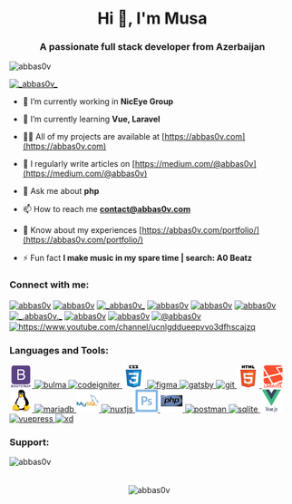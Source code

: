 <h1 align="center">Hi 👋, I'm Musa</h1>
<h3 align="center">A passionate full stack developer from Azerbaijan</h3>

<p align="left"> <img src="https://komarev.com/ghpvc/?username=abbas0v&label=Profile%20views&color=0e75b6&style=flat" alt="abbas0v" /> </p>

<p align="left"> <a href="https://twitter.com/_abbas0v_" target="blank"><img src="https://img.shields.io/twitter/follow/_abbas0v_?logo=twitter&style=for-the-badge" alt="_abbas0v_" /></a> </p>

- 🔭 I’m currently working in **NicEye Group**

- 🌱 I’m currently learning **Vue, Laravel**

- 👨‍💻 All of my projects are available at [https://abbas0v.com](https://abbas0v.com)

- 📝 I regularly write articles on [https://medium.com/@abbas0v](https://medium.com/@abbas0v)

- 💬 Ask me about **php**

- 📫 How to reach me **contact@abbas0v.com**

- 📄 Know about my experiences [https://abbas0v.com/portfolio/](https://abbas0v.com/portfolio/)

- ⚡ Fun fact **I make music in my spare time | search: A0 Beatz**

<h3 align="left">Connect with me:</h3>
<p align="left">
<a href="https://codepen.io/abbas0v" target="blank"><img align="center" src="https://raw.githubusercontent.com/rahuldkjain/github-profile-readme-generator/master/src/images/icons/Social/codepen.svg" alt="abbas0v" height="30" width="40" /></a>
<a href="https://dev.to/abbas0v" target="blank"><img align="center" src="https://cdn.jsdelivr.net/npm/simple-icons@3.0.1/icons/dev-dot-to.svg" alt="abbas0v" height="30" width="40" /></a>
<a href="https://twitter.com/_abbas0v_" target="blank"><img align="center" src="https://raw.githubusercontent.com/rahuldkjain/github-profile-readme-generator/master/src/images/icons/Social/twitter.svg" alt="_abbas0v_" height="30" width="40" /></a>
<a href="https://linkedin.com/in/abbas0v" target="blank"><img align="center" src="https://raw.githubusercontent.com/rahuldkjain/github-profile-readme-generator/master/src/images/icons/Social/linked-in-alt.svg" alt="abbas0v" height="30" width="40" /></a>
<a href="https://stackoverflow.com/users/abbas0v" target="blank"><img align="center" src="https://raw.githubusercontent.com/rahuldkjain/github-profile-readme-generator/master/src/images/icons/Social/stack-overflow.svg" alt="abbas0v" height="30" width="40" /></a>
<a href="https://fb.com/abbas0v" target="blank"><img align="center" src="https://raw.githubusercontent.com/rahuldkjain/github-profile-readme-generator/master/src/images/icons/Social/facebook.svg" alt="abbas0v" height="30" width="40" /></a>
<a href="https://instagram.com/_.abbas0v._" target="blank"><img align="center" src="https://raw.githubusercontent.com/rahuldkjain/github-profile-readme-generator/master/src/images/icons/Social/instagram.svg" alt="_.abbas0v._" height="30" width="40" /></a>
<a href="https://dribbble.com/abbas0v" target="blank"><img align="center" src="https://raw.githubusercontent.com/rahuldkjain/github-profile-readme-generator/master/src/images/icons/Social/dribbble.svg" alt="abbas0v" height="30" width="40" /></a>
<a href="https://www.behance.net/abbas0v" target="blank"><img align="center" src="https://raw.githubusercontent.com/rahuldkjain/github-profile-readme-generator/master/src/images/icons/Social/behance.svg" alt="abbas0v" height="30" width="40" /></a>
<a href="https://medium.com/@abbas0v" target="blank"><img align="center" src="https://raw.githubusercontent.com/rahuldkjain/github-profile-readme-generator/master/src/images/icons/Social/medium.svg" alt="@abbas0v" height="30" width="40" /></a>
<a href="https://www.youtube.com/c/https://www.youtube.com/channel/ucnlgddueepvvo3dfhscajzq" target="blank"><img align="center" src="https://raw.githubusercontent.com/rahuldkjain/github-profile-readme-generator/master/src/images/icons/Social/youtube.svg" alt="https://www.youtube.com/channel/ucnlgddueepvvo3dfhscajzq" height="30" width="40" /></a>
</p>

<h3 align="left">Languages and Tools:</h3>
<p align="left"> <a href="https://getbootstrap.com" target="_blank"> <img src="https://raw.githubusercontent.com/devicons/devicon/master/icons/bootstrap/bootstrap-plain-wordmark.svg" alt="bootstrap" width="40" height="40"/> </a> <a href="https://bulma.io/" target="_blank"> <img src="https://raw.githubusercontent.com/gilbarbara/logos/804dc257b59e144eaca5bc6ffd16949752c6f789/logos/bulma.svg" alt="bulma" width="40" height="40"/> </a> <a href="https://codeigniter.com" target="_blank"> <img src="https://cdn.worldvectorlogo.com/logos/codeigniter.svg" alt="codeigniter" width="40" height="40"/> </a> <a href="https://www.w3schools.com/css/" target="_blank"> <img src="https://raw.githubusercontent.com/devicons/devicon/master/icons/css3/css3-original-wordmark.svg" alt="css3" width="40" height="40"/> </a> <a href="https://www.figma.com/" target="_blank"> <img src="https://www.vectorlogo.zone/logos/figma/figma-icon.svg" alt="figma" width="40" height="40"/> </a> <a href="https://www.gatsbyjs.com/" target="_blank"> <img src="https://www.vectorlogo.zone/logos/gatsbyjs/gatsbyjs-icon.svg" alt="gatsby" width="40" height="40"/> </a> <a href="https://git-scm.com/" target="_blank"> <img src="https://www.vectorlogo.zone/logos/git-scm/git-scm-icon.svg" alt="git" width="40" height="40"/> </a> <a href="https://www.w3.org/html/" target="_blank"> <img src="https://raw.githubusercontent.com/devicons/devicon/master/icons/html5/html5-original-wordmark.svg" alt="html5" width="40" height="40"/> </a> <a href="https://laravel.com/" target="_blank"> <img src="https://raw.githubusercontent.com/devicons/devicon/master/icons/laravel/laravel-plain-wordmark.svg" alt="laravel" width="40" height="40"/> </a> <a href="https://www.linux.org/" target="_blank"> <img src="https://raw.githubusercontent.com/devicons/devicon/master/icons/linux/linux-original.svg" alt="linux" width="40" height="40"/> </a> <a href="https://mariadb.org/" target="_blank"> <img src="https://www.vectorlogo.zone/logos/mariadb/mariadb-icon.svg" alt="mariadb" width="40" height="40"/> </a> <a href="https://www.mysql.com/" target="_blank"> <img src="https://raw.githubusercontent.com/devicons/devicon/master/icons/mysql/mysql-original-wordmark.svg" alt="mysql" width="40" height="40"/> </a> <a href="https://nuxtjs.org/" target="_blank"> <img src="https://www.vectorlogo.zone/logos/nuxtjs/nuxtjs-icon.svg" alt="nuxtjs" width="40" height="40"/> </a> <a href="https://www.photoshop.com/en" target="_blank"> <img src="https://raw.githubusercontent.com/devicons/devicon/master/icons/photoshop/photoshop-line.svg" alt="photoshop" width="40" height="40"/> </a> <a href="https://www.php.net" target="_blank"> <img src="https://raw.githubusercontent.com/devicons/devicon/master/icons/php/php-original.svg" alt="php" width="40" height="40"/> </a> <a href="https://postman.com" target="_blank"> <img src="https://www.vectorlogo.zone/logos/getpostman/getpostman-icon.svg" alt="postman" width="40" height="40"/> </a> <a href="https://www.sqlite.org/" target="_blank"> <img src="https://www.vectorlogo.zone/logos/sqlite/sqlite-icon.svg" alt="sqlite" width="40" height="40"/> </a> <a href="https://vuejs.org/" target="_blank"> <img src="https://raw.githubusercontent.com/devicons/devicon/master/icons/vuejs/vuejs-original-wordmark.svg" alt="vuejs" width="40" height="40"/> </a> <a href="https://vuepress.vuejs.org/" target="_blank"> <img src="https://raw.githubusercontent.com/AliasIO/wappalyzer/master/src/drivers/webextension/images/icons/VuePress.svg" alt="vuepress" width="40" height="40"/> </a> <a href="https://www.adobe.com/products/xd.html" target="_blank"> <img src="https://cdn.worldvectorlogo.com/logos/adobe-xd.svg" alt="xd" width="40" height="40"/> </a> </p>

<h3 align="left">Support:</h3>
<p><a href="https://www.buymeacoffee.com/abbas0v"> <img align="left" src="https://cdn.buymeacoffee.com/buttons/v2/default-yellow.png" height="50" width="210" alt="abbas0v" /></a></p><br><br>

<p><img align="center" src="https://github-readme-stats.vercel.app/api/top-langs?username=abbas0v&show_icons=true&locale=en&layout=compact" alt="abbas0v" /></p>
